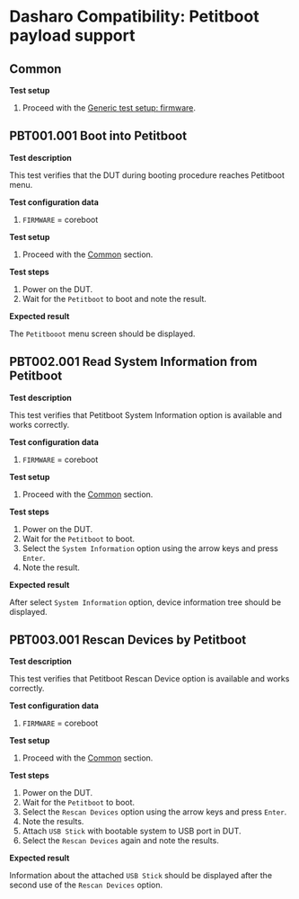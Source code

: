 # Dasharo Compatibility: Petitboot payload support

## Common

**Test setup**

1. Proceed with the
    [Generic test setup: firmware](../../generic-test-setup/#firmware).

## PBT001.001 Boot into Petitboot

**Test description**

This test verifies that the DUT during booting procedure reaches Petitboot
menu.

**Test configuration data**

1. `FIRMWARE` = coreboot

**Test setup**

1. Proceed with the [Common](#common) section.

**Test steps**

1. Power on the DUT.
1. Wait for the `Petitboot` to boot and note the result.

**Expected result**

The `Petitbooot` menu screen should be displayed.

## PBT002.001 Read System Information from Petitboot

**Test description**

This test verifies that Petitboot System Information option is available and
works correctly.

**Test configuration data**

1. `FIRMWARE` = coreboot

**Test setup**

1. Proceed with the [Common](#common) section.

**Test steps**

1. Power on the DUT.
1. Wait for the `Petitboot` to boot.
1. Select the `System Information` option using the arrow keys and press
    `Enter`.
1. Note the result.

**Expected result**

After select `System Information` option, device information tree should be
displayed.

## PBT003.001 Rescan Devices by Petitboot

**Test description**

This test verifies that Petitboot Rescan Device option is available and
works correctly.

**Test configuration data**

1. `FIRMWARE` = coreboot

**Test setup**

1. Proceed with the [Common](#common) section.

**Test steps**

1. Power on the DUT.
1. Wait for the `Petitboot` to boot.
1. Select the `Rescan Devices` option using the arrow keys and press `Enter`.
1. Note the results.
1. Attach `USB Stick` with bootable system to USB port in DUT.
1. Select the `Rescan Devices` again and note the results.

**Expected result**

Information about the attached `USB Stick` should be displayed after the
second use of the `Rescan Devices` option.
